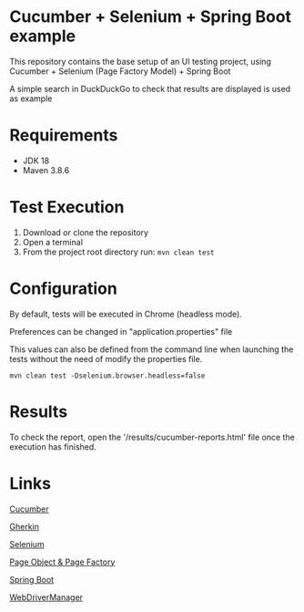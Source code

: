 # Cucumber + Selenium + Spring Boot example

This repository contains the base setup of an UI testing project, using Cucumber + Selenium (Page Factory Model) + Spring Boot

A simple search in DuckDuckGo to check that results are displayed is used as example

# Requirements

* JDK 18
* Maven 3.8.6

# Test Execution

1. Download or clone the repository
2. Open a terminal
3. From the project root directory run:  `mvn clean test`

# Configuration

By default, tests will be executed in Chrome (headless mode). 

Preferences can be changed in "application.properties" file

This values can also be defined from the command line when launching the tests without the need of
modify the properties file.

`mvn clean test -Dselenium.browser.headless=false`

# Results

To check the report, open the '/results/cucumber-reports.html' file once the execution has finished.

# Links
    
   [Cucumber](<https://docs.cucumber.io/>)
   
   [Gherkin](<https://cucumber.io/docs/gherkin/>)
      
   [Selenium](<https://github.com/SeleniumHQ/selenium>)
      
   [Page Object & Page Factory](<https://www.tutorialselenium.com/2019/02/05/page-object-model-selenium-webdriver/>)
   
   [Spring Boot](<https://spring.io/projects/spring-boot>)
   
   [WebDriverManager](<https://github.com/bonigarcia/webdrivermanager>)
   